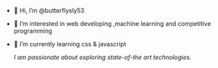 - 👋 Hi, I’m @butterflysly53
- 👀 I’m interested in web developing ,machine learning and competitive programming
- 🌱 I’m currently learning css & javascript

  *I am passionate about exploring state-of-the art technologies.*
   <!---
   [![trophy](https://github-profile-trophy.vercel.app/?username=butterflysly53&theme=onedark)](https://github.com/ryo-ma/github-profile-trophy)

  -->

 

